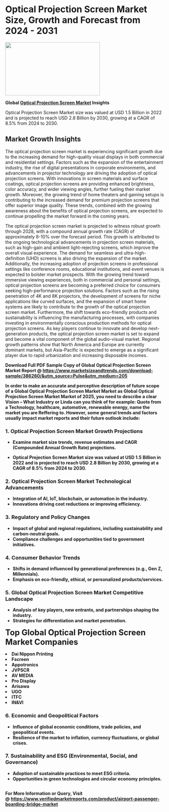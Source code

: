 <H1>Optical Projection Screen Market Size, Growth and Forecast from 2024 - 2031</H1><img class="aligncenter size-medium wp-image-584254" src="https://thirdeyenews.in/wp-content/uploads/2024/09/Global-Market-Research-300x168.jpeg" alt="" width="300" height="168" /><p><strong>Global&nbsp;<a href="https://www.marketsizeandtrends.com/download-sample/386260/&amp;utm_source=Pulse&amp;utm_medium=205">Optical Projection Screen Market</a> Insights</strong></p><p>Optical Projection Screen Market size was valued at USD 1.5 Billion in 2022 and is projected to reach USD 2.8 Billion by 2030, growing at a CAGR of 8.5% from 2024 to 2030.</p><p><h2>Market Growth Insights</h2> <p>The optical projection screen market is experiencing significant growth due to the increasing demand for high-quality visual displays in both commercial and residential settings. Factors such as the expansion of the entertainment industry, the rise of digital presentations in corporate environments, and advancements in projector technology are driving the adoption of optical projection screens. With innovations in screen materials and surface coatings, optical projection screens are providing enhanced brightness, color accuracy, and wider viewing angles, further fueling their market growth. Moreover, the growing trend of home theaters and gaming setups is contributing to the increased demand for premium projection screens that offer superior image quality. These trends, combined with the growing awareness about the benefits of optical projection screens, are expected to continue propelling the market forward in the coming years.</p> <p><strong></strong></p> <p>The optical projection screen market is projected to witness robust growth through 2028, with a compound annual growth rate (CAGR) of approximately 8-10% over the forecast period. This growth is attributed to the ongoing technological advancements in projection screen materials, such as high-gain and ambient light-rejecting screens, which improve the overall visual experience. The demand for seamless and ultra-high-definition (UHD) screens is also driving the expansion of the market. Additionally, the increasing adoption of projection screens in professional settings like conference rooms, educational institutions, and event venues is expected to bolster market prospects. With the growing trend toward immersive viewing experiences, both in commercial and personal settings, optical projection screens are becoming a preferred choice for consumers seeking high-performance projection solutions. Factors such as the rising penetration of 4K and 8K projectors, the development of screens for niche applications like curved surfaces, and the expansion of smart home systems are likely to contribute to the growth of the optical projection screen market. Furthermore, the shift towards eco-friendly products and sustainability is influencing the manufacturing processes, with companies investing in environmentally conscious production methods for optical projection screens. As key players continue to innovate and develop next-generation products, the optical projection screen market is set to expand and become a vital component of the global audio-visual market. Regional growth patterns show that North America and Europe are currently dominant markets, but Asia-Pacific is expected to emerge as a significant player due to rapid urbanization and increasing disposable incomes. <p><strong></p><p><span class=""><strong>Download Full PDF Sample Copy of Global Optical Projection Screen Market Report</strong> @ <a href="https://www.marketsizeandtrends.com/download-sample/386260/&amp;utm_source=Pulse&amp;utm_medium=205" target="_blank">https://www.marketsizeandtrends.com/download-sample/386260/&amp;utm_source=Pulse&amp;utm_medium=205</a></span></p><p>In order to make an accurate and perceptive description of future scope of a Global&nbsp;Optical Projection Screen Market Market as Global&nbsp;Optical Projection Screen Market Market of 2025, you need to describe a clear Vision &ndash; What Industry or Linda can you think of for example: Quote from a Technology, healthcare, automotive, renewable energy, name the market you are Reffering to. However, some general trends and factors usually impact market reports and their future outlook include:</p><h3>1.&nbsp;<strong>Optical Projection Screen Market Growth Projections</strong></h3><ul><li>Examine market size trends, revenue estimates and CAGR (Compounded Annual Growth Rate) projections.</li><li><p>Optical Projection Screen Market size was valued at USD 1.5 Billion in 2022 and is projected to reach USD 2.8 Billion by 2030, growing at a CAGR of 8.5% from 2024 to 2030.</p></li></ul><h3>2.&nbsp;<strong>Optical Projection Screen Market Technological Advancements</strong></h3><ul><li>Integration of AI, IoT, blockchain, or automation in the industry.</li><li>Innovations driving cost reductions or improving efficiency.</li></ul><h3>3.&nbsp;<strong>Regulatory and Policy Changes</strong></h3><ul><li>Impact of global and regional regulations, including sustainability and carbon-neutral goals.</li><li>Compliance challenges and opportunities tied to government initiatives.</li></ul><h3>4.&nbsp;<strong>Consumer Behavior Trends</strong></h3><ul><li>Shifts in demand influenced by generational preferences (e.g., Gen Z, Millennials).</li><li>Emphasis on eco-friendly, ethical, or personalized products/services.</li></ul><h3>5.&nbsp;<strong>Global Optical Projection Screen Market Competitive Landscape</strong></h3><ul><li>Analysis of key players, new entrants, and partnerships shaping the industry.</li><li>Strategies for differentiation and market penetration.</li></ul><p data-pm-slice="1 1 []"><span style="color: inherit; font-family: inherit; font-size: 25px;">Top Global Optical Projection Screen Market Companies</span></p><div class="" data-test-id=""><p><li>Dai Nippon Printing</li><li> Fscreen</li><li> Appotronics</li><li> JVPSCR</li><li> AV MEDIA</li><li> Pro Display</li><li> Arisawa</li><li> UGO</li><li> ITFC</li><li> IN&VI</li></p></div><h3>6.&nbsp;<strong>Economic and Geopolitical Factors</strong></h3><ul><li>Influence of global economic conditions, trade policies, and geopolitical events.</li><li>Resilience of the market to inflation, currency fluctuations, or global crises.</li></ul><h3>7.&nbsp;<strong>Sustainability and ESG (Environmental, Social, and Governance)</strong></h3><ul><li>Adoption of sustainable practices to meet ESG criteria.</li><li>Opportunities in green technologies and circular economy principles.</li></ul><h2><strong style="font-size: 14px;">For More Information or Query, Visit @&nbsp;</strong><a style="background-color: #ffffff; font-size: 14px;" href="https://www.marketsizeandtrends.com/report/optical-projection-screen-market/" target="_blank">https://www.verifiedmarketreports.com/product/airport-passenger-boarding-bridge-market</a></h2>
